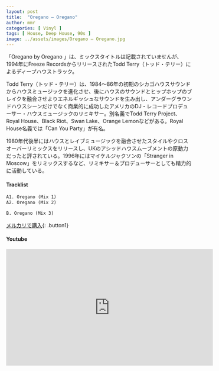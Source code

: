 ```yaml
---
layout: post
title:  "Oregano – Oregano"
author: mmr
categories: [ Vinyl ]
tags: [ House, Deep House, 90s ]
image: ../assets/images/Oregano – Oregano.jpg
---
```


「Oregano by Oregano 」は、ミックスタイトルは記載されていませんが、1994年にFreeze RecordsからリリースされたTodd Terry（トッド・テリー）によるディープハウストラック。

Todd Terry（トッド・テリー）は、1984～86年の初期のシカゴハウスサウンドからハウスミュージックを進化させ、後にハウスのサウンドとヒップホップのブレイクを融合させよりエネルギッシュなサウンドを生み出し、アンダーグラウンドハウスシーンだけでなく商業的に成功したアメリカのDJ・レコードプロデューサー・ハウスミュージックのリミキサー。別名義でTodd Terry Project、Royal House、Black Riot、Swan Lake、Orange Lemonなどがある。Royal House名義では「Can You Party」が有名。

1980年代後半にはハウスとレイブミュージックを融合させたスタイルやクロスオーバーリミックスをリリースし、UKのアシッドハウスムーブメントの原動力だったと評されている。1996年にはマイケルジャクソンの「Stranger in Moscow」をリミックスするなど、リミキサー＆プロデューサーとしても精力的に活動している。

#### Tracklist
```md
A1. Oregano (Mix 1)
A2. Oregano (Mix 2)

B. Oregano (Mix 3)
```

[メルカリで購入](https://jp.mercari.com/item/m46563453826?afid=6142608987){: .button1}

#### Youtube 
<iframe width="560" height="315" src="https://www.youtube.com/embed/s5SrYB0K118?si=GNvA6g4mZHDye2Rg" title="YouTube video player" frameborder="0" allow="accelerometer; autoplay; clipboard-write; encrypted-media; gyroscope; picture-in-picture; web-share" referrerpolicy="strict-origin-when-cross-origin" allowfullscreen></iframe>